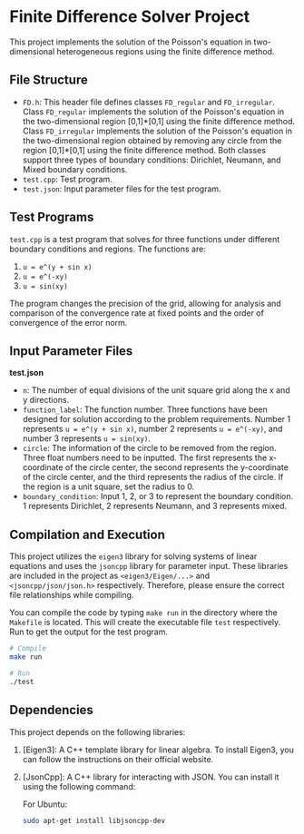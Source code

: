 # Finite Difference Solver Project

This project implements the solution of the Poisson's equation in two-dimensional heterogeneous regions using the finite difference method.

## File Structure

- `FD.h`: This header file defines classes `FD_regular` and `FD_irregular`. Class `FD_regular` implements the solution of the Poisson's equation in the two-dimensional region [0,1]\*[0,1] using the finite difference method. Class `FD_irregular` implements the solution of the Poisson's equation in the two-dimensional region obtained by removing any circle from the region [0,1]\*[0,1] using the finite difference method. Both classes support three types of boundary conditions: Dirichlet, Neumann, and Mixed boundary conditions.
- `test.cpp`: Test program. 
- `test.json`: Input parameter files for the test program.

## Test Programs

`test.cpp` is a test program that solves for three functions under different boundary conditions and regions. The functions are:

1. `u = e^(y + sin x)`
2. `u = e^(-xy)`
3. `u = sin(xy)`

The program changes the precision of the grid, allowing for analysis and comparison of the convergence rate at fixed points and the order of convergence of the error norm.

## Input Parameter Files

**test.json**

- `n`: The number of equal divisions of the unit square grid along the x and y directions. 
- `function_label`: The function number. Three functions have been designed for solution according to the problem requirements. Number 1 represents `u = e^(y + sin x)`, number 2 represents `u = e^(-xy)`, and number 3 represents `u = sin(xy)`. 
- `circle`: The information of the circle to be removed from the region. Three float numbers need to be inputted. The first represents the x-coordinate of the circle center, the second represents the y-coordinate of the circle center, and the third represents the radius of the circle. If the region is a unit square, set the radius to 0.
- `boundary_condition`: Input 1, 2, or 3 to represent the boundary condition. 1 represents Dirichlet, 2 represents Neumann, and 3 represents mixed.


## Compilation and Execution

This project utilizes the `eigen3` library for solving systems of linear equations and uses the `jsoncpp` library for parameter input. These libraries are included in the project as `<eigen3/Eigen/...>` and `<jsoncpp/json/json.h>` respectively. Therefore, please ensure the correct file relationships while compiling.

You can compile the code by typing `make run` in the directory where the `Makefile` is located. This will create the executable file `test` respectively. Run to get the output for the test program.

```bash
# Compile
make run

# Run
./test
```

## Dependencies

This project depends on the following libraries:

1. [Eigen3]: A C++ template library for linear algebra. To install Eigen3, you can follow the instructions on their official website.

2. [JsonCpp]: A C++ library for interacting with JSON. You can install it using the following command:

    For Ubuntu:

    ```bash
    sudo apt-get install libjsoncpp-dev
    ```
